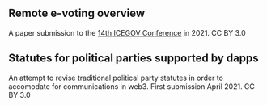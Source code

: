 ## Remote e-voting overview
A paper submission to the [14th ICEGOV Conference](https://www.icegov.org/) in 2021.
CC BY 3.0

## Statutes for political parties supported by dapps
An attempt to revise traditional political party statutes in order to accomodate for communications in web3. First submission April 2021.
CC BY 3.0

